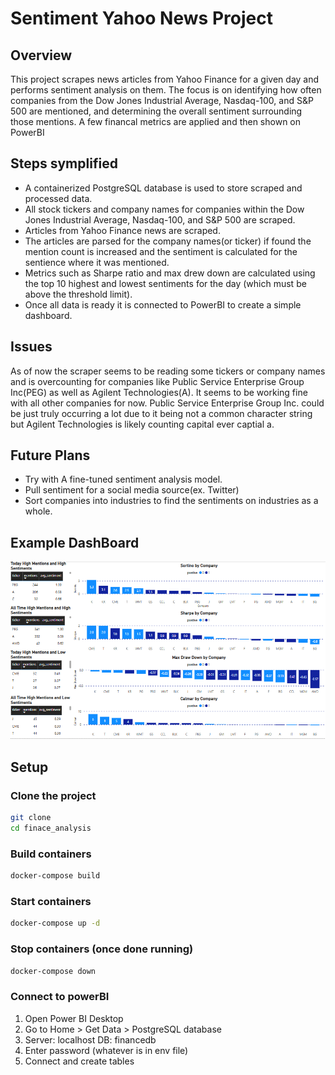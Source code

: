# Sentiment Yahoo News Project

## Overview
This project scrapes news articles from Yahoo Finance for a given day and performs sentiment analysis on them. The focus is on identifying how often companies from the Dow Jones Industrial Average, Nasdaq-100, and S&P 500 are mentioned, and determining the overall sentiment surrounding those mentions. A few financal metrics are applied and then shown on PowerBI

## Steps symplified
* A containerized PostgreSQL database is used to store scraped and processed data.
* All stock tickers and company names for companies within the Dow Jones Industrial Average, Nasdaq-100, and S&P 500 are scraped.
* Articles from Yahoo Finance news are scraped.
* The articles are parsed for the company names(or ticker) if found the mention count is increased and the sentiment is calculated for the sentience where it was mentioned.
* Metrics such as Sharpe ratio and max drew down are calculated using the top 10 highest and lowest sentiments for the day (which must be above the threshold limit).
* Once all data is ready it is connected to PowerBI to create a simple dashboard.

## Issues
As of now the scraper seems to be reading some tickers or company names and is overcounting for companies like Public Service Enterprise Group Inc(PEG) as well as Agilent Technologies(A). It seems to be working fine with all other companies for now. Public Service Enterprise Group Inc. could be just truly occurring a lot due to it being not a common character string but Agilent Technologies is likely counting capital ever captial a.

## Future Plans
* Try with A fine-tuned sentiment analysis model.
* Pull sentiment for a social media source(ex. Twitter)
* Sort companies into industries to find the sentiments on industries as a whole.
  
## Example DashBoard
![Power BI Dashboard](readme_img/fin_analysis_dash.png)

## Setup
### Clone the project
```bash
git clone 
cd finace_analysis
```
### Build containers
```bash
docker-compose build
```
### Start containers
```bash
docker-compose up -d
```
### Stop containers (once done running) 
```bash
docker-compose down
```
### Connect to powerBI
1. Open Power BI Desktop
2. Go to Home > Get Data > PostgreSQL database
3. Server: localhost DB: financedb
4. Enter password (whatever is in env file)
5. Connect and create tables
